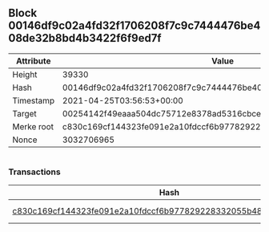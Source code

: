 ## Block 00146df9c02a4fd32f1706208f7c9c7444476be408de32b8bd4b3422f6f9ed7f

Attribute | Value
--- | ---
Height | 39330
Hash | 00146df9c02a4fd32f1706208f7c9c7444476be408de32b8bd4b3422f6f9ed7f
Timestamp | 2021-04-25T03:56:53+00:00
Target | 00254142f49eaaa504dc75712e8378ad5316cbcead634704b3734b6271167cc4
Merke root | c830c169cf144323fe091e2a10fdccf6b977829228332055b481f97e491451a4
Nonce | 3032706965

```

```

### Transactions

Hash | Amount
--- | ---
[c830c169cf144323fe091e2a10fdccf6b977829228332055b481f97e491451a4](c830c169cf144323fe091e2a10fdccf6b977829228332055b481f97e491451a4.md) | 10.00000000 SKEPTI 
